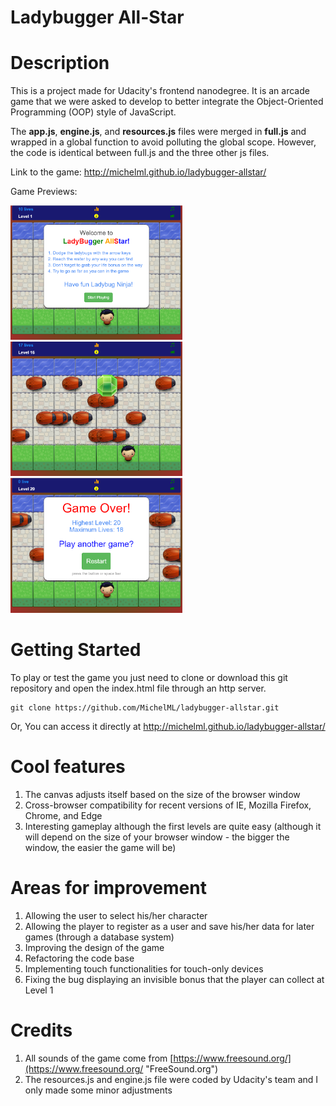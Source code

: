 Ladybugger All-Star
===============================

# Description
This is a project made for Udacity's frontend nanodegree. It is an arcade game that we were asked to develop to better integrate the Object-Oriented Programming (OOP) style of JavaScript. 
  
The __app.js__, __engine.js__, and __resources.js__ files were merged in __full.js__ and wrapped in a global function to avoid polluting the global scope. However, the code is identical between full.js and the three other js files.  

Link to the game: <a href="http://michelml.github.io/ladybugger-allstar/" target="_blank">http://michelml.github.io/ladybugger-allstar/</a>
  
Game Previews:
  
<img src="./preview1.png" alt="Game Intro" width=275 style="display:inline"/>
<img src="./preview2.png" alt="Game In Action" width=275 style="display:inline"/>
<img src="./preview3.png" alt="Game Over" width=275 style="display:inline"/>

# Getting Started
To play or test the game you just need to clone or download this git repository and open the index.html file through an http server.

``` 
git clone https://github.com/MichelML/ladybugger-allstar.git
```

Or, You can access it directly at <a href="https://github.com/MichelML/ladybugger-allstar" target="_blank">http://michelml.github.io/ladybugger-allstar/</a>

# Cool features
1. The canvas adjusts itself based on the size of the browser window
2. Cross-browser compatibility for recent versions of IE, Mozilla Firefox, Chrome, and Edge
3. Interesting gameplay although the first levels are quite easy (although it will depend on the size of your browser window - the bigger the window, the easier the game will be)  

# Areas for improvement
1. Allowing the user to select his/her character  
2. Allowing the player to register as a user and save his/her data for later games (through a database system)
3. Improving the design of the game  
4. Refactoring the code base
5. Implementing touch functionalities for touch-only devices  
6. Fixing the bug displaying an invisible bonus that the player can collect at Level 1

# Credits
1. All sounds of the game come from [https://www.freesound.org/](https://www.freesound.org/ "FreeSound.org")
2. The resources.js and engine.js file were coded by Udacity's team and I only made some minor adjustments 
